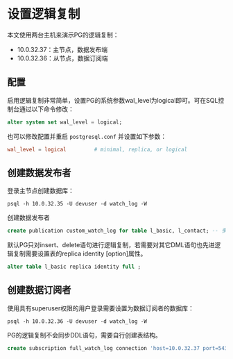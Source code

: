 # 设置逻辑复制

本文使用两台主机来演示PG的逻辑复制：

- 10.0.32.37：主节点，数据发布端
- 10.0.32.36：从节点，数据订阅端

## 配置

启用逻辑复制非常简单，设置PG的系统参数wal_level为logical即可。可在SQL控制台通过以下命令修改：
```sql
alter system set wal_level = logical;
```
也可以修改配置并重启
`postgresql.conf` 并设置如下参数：
```conf
wal_level = logical			# minimal, replica, or logical
```

## 创建数据发布者

登录主节点创建数据库：
```shell
psql -h 10.0.32.35 -U devuser -d watch_log -W
```
创建数据发布者
```sql
create publication custom_watch_log for table l_basic, l_contact; -- 多张表使用英文逗号分隔列出
```
默认PG只对insert、delete语句进行逻辑复制，若需要对其它DML语句也先进逻辑复制需要设置表的replica identity [option]属性。
```sql
alter table l_basic replica identity full ;
```

## 创建数据订阅者
使用具有superuser权限的用户登录需要设置为数据订阅者的数据库：
```shell
psql -h 10.0.32.36 -U devuser -d watch_log -W
```
PG的逻辑复制不会同步DDL语句，需要自行创建表结构。
```sql
create subscription full_watch_log connection 'host=10.0.32.37 port=5432 dbname=watch_log user=devuser password=dbuser.password' publication full_watch_log;
```


